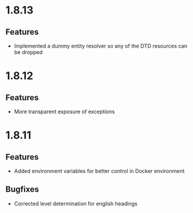 # 1.8.13
## Features
* Implemented a dummy entity resolver so any of the DTD resources can be dropped

# 1.8.12
## Features
* More transparent exposure of exceptions

# 1.8.11
## Features
* Added environment variables for better control in Docker environment
## Bugfixes
* Corrected level determination for english headings
